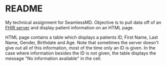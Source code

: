 # README

My technical assignment for SeamlessMD. Objective is to pull data off of an [FHIR server](https://hapi.fhir.org/resource?serverId=home_r4&pretty=false&_summary=&resource=Patient) and display patient information on an HTML page.

HTML page contains a table which displays a patients ID, First Name, Last Name, Gender, Birthdate and Age. Note that sometimes the server doesn't
give out all of this information, most of the time only an ID is given. In the case where information besides the ID is not given, the table displays
the message "No information available" in the cell.
